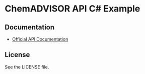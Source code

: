 # ChemADVISOR API C# Example



## Documentation

* [Official API Documentation](https://developer.chemadvisor.io/docs)

## License

See the LICENSE file.
